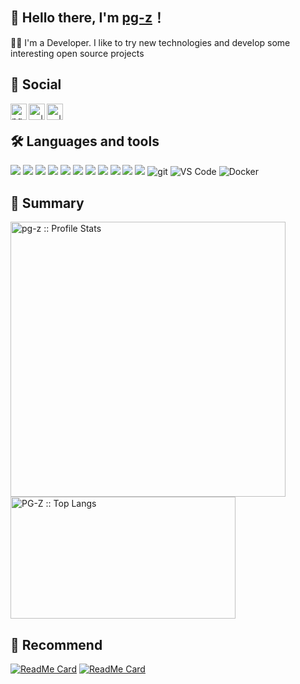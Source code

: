 ## 👋 Hello there, I'm [pg-z](https://aifeel.top)！
<p>👨‍💻 I'm a Developer. I like to try new technologies and develop some interesting open source projects</p>

<h2>🤹 Social</h2>
<p>
  <a href="http://weibo.com/">
  <img align="left" alt="pg-z | 新浪微博" width="26px" src="https://cdn.jsdelivr.net/gh/PG-Z/common-assets/icon/weibo.svg" />
</a>
<a href="https://twitter.com/">
  <img align="left" alt="-- | Twitter" width="26px" src="https://cdn.jsdelivr.net/gh/PG-Z/common-assets/icon/Twitter.svg" />
</a>
<a href="https://t.me/">
  <img align="left" alt="-- | Telegram Channel" width="26px" src="https://cdn.jsdelivr.net/gh/PG-Z/common-assets/icon/Telegram.svg" />
</a>
</p><br/>

<h2>🛠 Languages and tools</h2>
<p>
  <img src="https://img.shields.io/badge/-React-00599C?logo=React&style=for-the-badge"/> 
  <img src="https://img.shields.io/badge/-Vue-000000?logo=Vue.js&style=for-the-badge" /> 
  <img src="https://img.shields.io/badge/-TypeScript-16213E?logo=TypeScript&style=for-the-badge" /> 
  <img src="https://img.shields.io/badge/-Sass-C0EEE4?logo=Sass&style=for-the-badge" /> 
  <img src="https://img.shields.io/badge/-PostCSS-000000?logo=PostCSS&style=for-the-badge" /> 
  <img src="https://img.shields.io/badge/-TailwindCSS-C689C6?logo=TailwindCSS&style=for-the-badge" /> 
  <img src="https://img.shields.io/badge/-Nuxt-FCC624?logo=Nuxt.js&style=for-the-badge" /> 
  <img src="https://img.shields.io/badge/-Node-E8F3D6?logo=Node.js&style=for-the-badge" /> 
  <img src="https://img.shields.io/badge/-pnpm-F1F7B5?logo=pnpm&style=for-the-badge" /> 
  <img src="https://img.shields.io/badge/-Webpack-019833?logo=Webpack&style=for-the-badge" /> 
  <img src="https://img.shields.io/badge/-Vite-C8DBBE?logo=Vite&style=for-the-badge" /> 
  <img alt="git" src="https://img.shields.io/badge/-Git-F05032?&style=for-the-badge&logo=git&logoColor=white" /> 
  <img alt="VS Code" src="https://img.shields.io/static/v1?style=for-the-badge&message=VS+Code&color=007ACC&logo=Visual+Studio+Code&logoColor=FFFFFF&label="> 
  <img alt="Docker" src="https://img.shields.io/badge/-Docker-46a2f1?&style=for-the-badge&logo=docker&logoColor=white" /> 
</p>

<h2>🤔 Summary</h2>
<p align="left">
  <img width="440px" heigth="195" src="https://github-readme-stats.vercel.app/api?username=PG-Z&show_icons=true&theme=synthwave" alt="pg-z :: Profile Stats" />
  <!-- <img height="195" src="https://github-readme-stats.vercel.app/api/top-langs/?username=PG-Z&langs_count=10&theme=synthwave&layout=compact" alt="pg-z :: Top Langs" /> -->
  <img width="360px" height="195" src="https://github-readme-stats.vercel.app/api/top-langs/?username=PG-Z&langs_count=10&theme=synthwave&layout=compact" alt="PG-Z :: Top Langs" />
</p>

## 🤔 Recommend
<p align="left">

[![ReadMe Card](https://github-readme-stats.vercel.app/api/pin/?username=PG-Z&repo=Summer-Cat&theme=radical)](https://github.com/PG-Z/Summer-Cat)
[![ReadMe Card](https://github-readme-stats.vercel.app/api/pin/?username=PG-Z&repo=plugin-map-marker&theme=dracula)](https://github.com/PG-Z/plugin-map-marker) 

</p>
